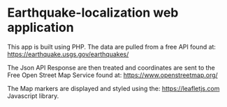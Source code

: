 # Earthquake-localization web application

This app is built using PHP. The data are pulled from a free API found at: https://earthquake.usgs.gov/earthquakes/

The Json API Response are then treated and coordinates are sent to the Free Open Street Map Service found at: https://www.openstreetmap.org/

The Map markers are displayed and styled using the: https://leafletjs.com Javascript library. 

